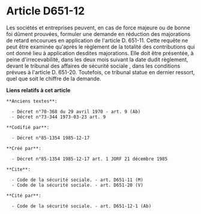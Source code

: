 # Article D651-12

Les sociétés et entreprises peuvent, en cas de force majeure ou de bonne foi dûment prouvées, formuler une demande en
réduction des majorations de retard encourues en application de l'article D. 651-11. Cette requête ne peut être examinée
qu'après le règlement de la totalité des contributions qui ont donné lieu à application desdites majorations. Elle doit être
présentée, à peine d'irrecevabilité, dans les deux mois suivant la date dudit règlement, devant le tribunal des affaires de
sécurité sociale     , dans les conditions prévues à l'article D. 651-20. Toutefois, ce tribunal statue en dernier ressort,
quel que soit le chiffre de la demande.

**Liens relatifs à cet article**

	**Anciens textes**:

	  - Décret n°70-368 du 29 avril 1970 - art. 9 (Ab)
	  - Décret n°73-344 1973-03-23 art. 9

	**Codifié par**:

	  - Décret n°85-1354 1985-12-17

	**Créé par**:

	  - Décret n°85-1354 1985-12-17 art. 1 JORF 21 décembre 1985

	**Cite**:

	  - Code de la sécurité sociale. - art. D651-11 (M)
	  - Code de la sécurité sociale. - art. D651-20 (V)

	**Cité par**:

	  - Code de la sécurité sociale. - art. D651-12-1 (Ab)
